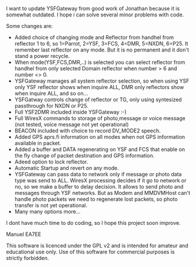 I want to update YSFGateway from good work of Jonathan because it is somewhat outdated. 
I hope i can solve several minor problems with code.

Some changes are:

- Added choice of changing mode and Reflector from handhel from reflector 1 to 6, so 1=Parrot, 2=YSF, 3=FCS, 4=DMR, 5=NXDN, 6=P25. It remember last reflector on any mode. But it is no permanent and it don't stand a power recycle.
- When mode(YSF,FCS,DMR,..) is selected you can select reflector from handhel from only selected Domain reflector when number > 6 and number <> 0.
- YSFGateway manages all system reflector selection, so when using YSF only YSF reflector shows when inquire ALL, DMR only reflectors show when inquire ALL, and so on...
- YSFGatway controls change of reflector or TG, only using syntesized passthrough for NXDN or P25.
- Full YSF2DMR included inside YSFGateway :-)
- Full WiresX commands to storage of photo,message or voice message (not tested, voice message not yet operational)
- BEACON included with choice to record DV_MODE2 speech.
- Added GPS aprs.fi information on all modes when not GPS information available in packet. 
- Added a buffer and DATA regenerating on YSF and FCS that enable on the fly change of packet destination and GPS information.
- Adeed option to lock reflector.
- Automatic Startup and revert on any mode.
- YSFGateway can pass data to network only if message or photo data type was send to ALL. WiresX processing decides if it go to network or no, so we make a buffer to delay decision. It allows to send photo and messages through YSF networks. But as Modem and MMDVMHost can't handle photo packets we need to regenerate lost packets, so photo transfer is not yet operational.
- Many many options more...

I dont have much time to do coding, so I hope this project soon improve.

Manuel
EA7EE

This software is licenced under the GPL v2 and is intended for amateur and educational use only. Use of this software for commercial purposes is strictly forbidden.
